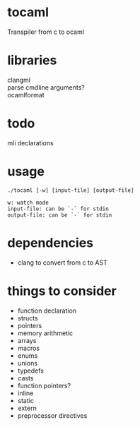 # tocaml
Transpiler from c to ocaml

# libraries
clangml  
parse cmdline arguments?  
ocamlformat  

# todo
mli declarations

# usage
    ./tocaml [-w] [input-file] [output-file]  

    w: watch mode
    input-file: can be `-` for stdin
    output-file: can be `-` for stdin

# dependencies
- clang to convert from c to AST

# things to consider
- function declaration
- structs
- pointers
- memory arithmetic
- arrays
- macros
- enums
- unions
- typedefs
- casts
- function pointers?
- inline
- static
- extern
- preprocessor directives
